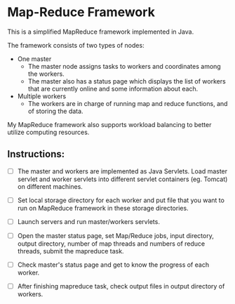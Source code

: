 # Map-Reduce Framework

This is a simplified MapReduce framework implemented in Java. 

The framework consists of two types of nodes:
  - One master
    - The master node assigns tasks to workers and coordinates among the workers. 
    - The master also has a status page which displays the list of workers that are currently online and some information about each.
  - Multiple workers
    - The workers are in charge of running map and reduce functions, and of storing the data.
  
My MapReduce framework also supports workload balancing to better utilize computing resources.

## Instructions:
- [ ] The master and workers are implemented as Java Servlets. Load master servlet and worker servlets into different servlet containers (eg. Tomcat) on different machines.
- [ ] Set local storage directory for each worker and put file that you want to run on MapReduce framework in these storage directories.
- [ ] Launch servers and run master/workers servlets.
- [ ] Open the master status page, set Map/Reduce jobs, input directory, output directory, number of map threads and numbers of reduce threads, submit the mapreduce task.
- [ ] Check master's status page and get to know the progress of each worker.
- [ ] After finishing mapreduce task, check output files in output directory of workers.

